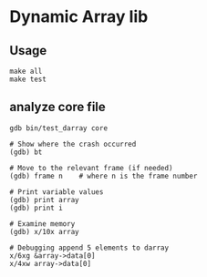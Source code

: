 # Dynamic Array lib

## Usage

```
make all
make test
```

## analyze core file 

```
gdb bin/test_darray core

# Show where the crash occurred
(gdb) bt

# Move to the relevant frame (if needed)
(gdb) frame n    # where n is the frame number

# Print variable values
(gdb) print array
(gdb) print i

# Examine memory
(gdb) x/10x array

# Debugging append 5 elements to darray
x/6xg &array->data[0]
x/4xw array->data[0]

```